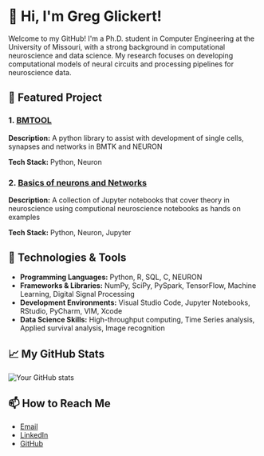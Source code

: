 # 👋 Hi, I'm Greg Glickert!

Welcome to my GitHub! I'm a Ph.D. student in Computer Engineering at the University of Missouri, with a strong background in computational neuroscience and data science. My research focuses on developing computational models of neural circuits and processing pipelines for neuroscience data.


## 🌟 Featured Project

### 1. [BMTOOL](https://github.com/cyneuro/bmtool)
**Description:** A python library to assist with development of single cells, synapses and networks in BMTK and NEURON 

**Tech Stack:** Python, Neuron

### 2. [Basics of neurons and Networks](https://github.com/cyneuro/Basics-of-Neurons-and-Networks)
**Description:** A collection of Jupyter notebooks that cover theory in neuroscience using computional neuroscience notebooks as hands on examples

**Tech Stack:** Python, Neuron, Jupyter


## 🔧 Technologies & Tools
- **Programming Languages:** Python, R, SQL, C, NEURON
- **Frameworks & Libraries:** NumPy, SciPy, PySpark, TensorFlow, Machine Learning, Digital Signal Processing
- **Development Environments:** Visual Studio Code, Jupyter Notebooks, RStudio, PyCharm, VIM, Xcode
- **Data Science Skills:** High-throughput computing, Time Series analysis, Applied survival analysis, Image recognition

## 📈 My GitHub Stats
![Your GitHub stats](https://github-readme-stats.vercel.app/api?username=GregGlickert&show_icons=true&theme=radical)

## 📫 How to Reach Me
- [Email](mailto:gglick9@gmail.com)
- [LinkedIn](https://www.linkedin.com/in/gregglickert/)
- [GitHub](https://github.com/GregGlickert)

